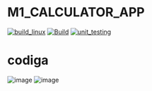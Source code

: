 # M1_CALCULATOR_APP

[![build_linux](https://github.com/chittiravi10/M1_project_APP/actions/workflows/build_linux.yml/badge.svg)](https://github.com/chittiravi10/M1_project_APP/actions/workflows/build_linux.yml)
[![Build](https://github.com/chittiravi10/M1_project_APP/actions/workflows/c-cpp.yml/badge.svg)](https://github.com/chittiravi10/M1_project_APP/actions/workflows/c-cpp.yml)
[![unit_testing](https://github.com/chittiravi10/M1_project_APP/actions/workflows/unity.yml/badge.svg)](https://github.com/chittiravi10/M1_project_APP/actions/workflows/unity.yml)
# codiga
![image](https://user-images.githubusercontent.com/94339884/156712842-ca2e26e5-2d64-441e-a8ed-a683be35904c.png)
![image](https://user-images.githubusercontent.com/94339884/156712873-29e83885-8253-40c2-9b58-f4eccd810cf9.png)

